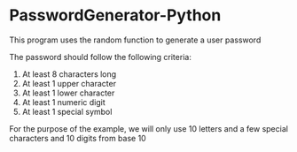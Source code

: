 # PasswordGenerator-Python
This program uses the random function to generate a user password

The password should follow the following criteria:
1. At least 8 characters long
2. At least 1 upper character
3. At least 1 lower character
4. At least 1 numeric digit
5. At least 1 special symbol

For the purpose of the example, we will only use 10 letters and a few special characters and 10 digits from base 10
